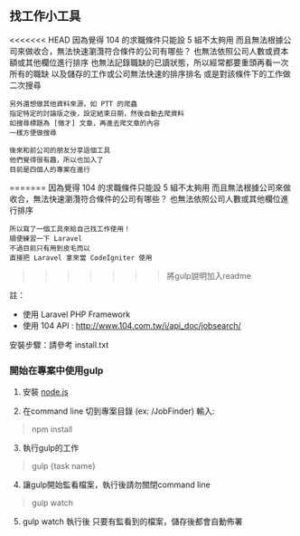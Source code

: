 ## 找工作小工具

<<<<<<< HEAD
    因為覺得 104 的求職條件只能設 5 組不太夠用
    而且無法根據公司來做收合，無法快速瀏灠符合條件的公司有哪些？
    也無法依照公司人數或資本額或其他欄位進行排序
    也無法記錄職缺的已讀狀態，所以經常都要重頭再看一次所有的職缺
    以及儲存的工作或公司無法快速的排序排名
    或是對該條件下的工作做二次搜尋

    另外還想做其他資料來源，如 PTT 的爬蟲
    指定特定的討論版之後，設定結束日期，然後自動去爬資料
    如搜尋標題為 [徵才] 文章，再進去爬文章的內容
    一樣方便做搜尋

    後來和前公司的朋友分享這個工具
    他們覺得很有趣，所以也加入了
    目前是四個人的專案在進行
=======
	因為覺得 104 的求職條件只能設 5 組不太夠用
	而且無法根據公司來做收合，無法快速瀏灠符合條件的公司有哪些？
	也無法依照公司人數或其他欄位進行排序

	所以寫了一個工具來給自己找工作使用！
	順便練習一下 Laravel
	不過目前只有用到皮毛而以
	直接把 Laravel 拿來當 CodeIgniter 使用
>>>>>>> 將gulp說明加入readme

註：
* 使用 Laravel PHP Framework
* 使用 104 API : http://www.104.com.tw/i/api_doc/jobsearch/

安裝步驟：請參考 install.txt


### 開始在專案中使用gulp

1. 安裝 [node.js](https://nodejs.org/)

2. 在command line 切到專案目錄 (ex: /JobFinder) 輸入:
> npm install

3. 執行gulp的工作
> gulp {task name}

4. 讓gulp開始監看檔案，執行後請勿關閉command line
> gulp watch

5. gulp watch 執行後 只要有監看到的檔案，儲存後都會自動佈署
